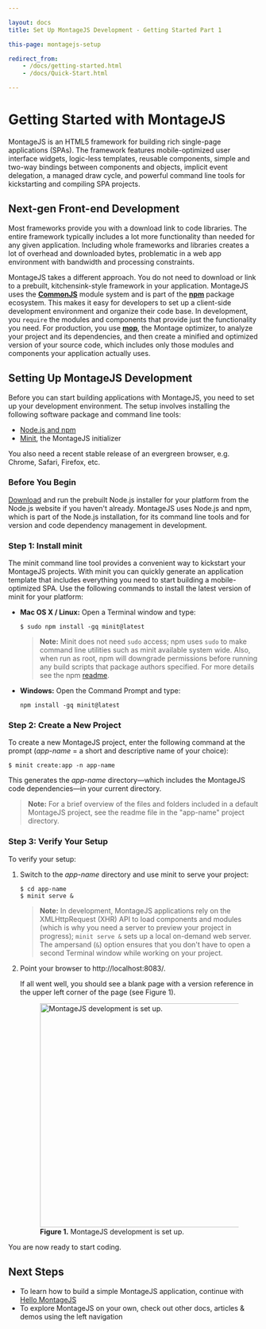 ```yaml
---

layout: docs
title: Set Up MontageJS Development - Getting Started Part 1

this-page: montagejs-setup

redirect_from:
    - /docs/getting-started.html
    - /docs/Quick-Start.html

---
```


Getting Started with MontageJS
===

MontageJS is an HTML5 framework for building rich single-page applications (SPAs). The framework features mobile-optimized user interface widgets, logic-less templates, reusable components, simple and two-way bindings between components and objects, implicit event delegation, a managed draw cycle, and powerful command line tools for kickstarting and compiling SPA projects.

## Next-gen Front-end Development

Most frameworks provide you with a download link to code libraries. The entire framework typically includes a lot more functionality than needed for any given application. Including whole frameworks and libraries creates a lot of overhead and downloaded bytes, problematic in a web app environment with bandwidth and processing constraints.

MontageJS takes a different approach. You do not need to download or link to a prebuilt, kitchensink-style framework in your application. MontageJS uses the [**CommonJS**](http://commonjs.org) module system and is part of the [**npm**](http://npmjs.org) package ecosystem. This makes it easy for developers to set up a client-side development environment and organize their code base. In development, you `require` the modules and components that provide just the functionality you need. For production, you use [**mop**](tools-mop.html), the Montage optimizer, to analyze your project and its dependencies, and then create a minified and optimized version of your source code, which includes only those modules and components your application actually uses.

## Setting Up MontageJS Development

Before you can start building applications with MontageJS, you need to set up your development environment. The setup involves installing the following software package and command line tools:

* [Node.js and npm](http://nodejs.org)
* [Minit](tools-minit.html), the MontageJS initializer

You also need a recent stable release of an evergreen browser, e.g. Chrome, Safari, Firefox, etc.

### Before You Begin

<a href="http://nodejs.org/download/" target="_blank">Download</a> and run the prebuilt Node.js installer for your platform from the Node.js website if you haven't already. MontageJS uses Node.js and npm, which is part of the Node.js installation, for its command line tools and for version and code dependency management in development.

### Step 1: Install minit

The minit command line tool provides a convenient way to kickstart your MontageJS projects. With minit you can quickly generate an application template that includes everything you need to start building a mobile-optimized SPA. Use the following commands to install the latest version of minit for your platform:

* **Mac OS X / Linux:** Open a Terminal window and type:

    ```
    $ sudo npm install -gq minit@latest
    ```

    > **Note:** Minit does not need `sudo` access; npm uses `sudo` to make command line utilities such as minit available system wide. Also, when run as root, npm will downgrade permissions before running any build scripts that package authors specified. For more details see the npm <a href="https://npmjs.org/doc/README.html" target="_blank">readme</a>.

* **Windows:** Open the Command Prompt and type:

    ```
    npm install -gq minit@latest
    ```

### Step 2: Create a New Project

To create a new MontageJS project, enter the following command at the prompt (<em>app-name</em> = a short and descriptive name of your choice):

```
$ minit create:app -n app-name
```

This generates the _app-name_ directory—which includes the MontageJS code dependencies—in your current directory.

>**Note:** For a brief overview of the files and folders included in a default MontageJS project, see the readme file in the "app-name" project directory.


### Step 3: Verify Your Setup

To verify your setup:

1. Switch to the _app-name_ directory and use minit to serve your project:

    ```
    $ cd app-name
    $ minit serve &
    ```

    >**Note:** In development, MontageJS applications rely on the XMLHttpRequest (XHR) API to load components and modules (which is why you need a server to preview your project in progress); `minit serve &` sets up a local on-demand web server. The ampersand (`&`) option ensures that you don't have to open a second Terminal window while working on your project.

2. Point your browser to http://localhost:8083/.

    If all went well, you should see a blank page with a version reference in the upper left corner of the page (see Figure 1).

    <figure>
    	<img src="{{site.baseurl}}{{site.baseurl}}/images/docs/montagejs-setup/fig01.jpg" alt="MontageJS development is set up." style="width: 451px;">
    	<figcaption><strong>Figure 1.</strong> MontageJS development is set up.</figcaption>
    </figure>

You are now ready to start coding.

## Next Steps

* To learn how to build a simple MontageJS application, continue with [Hello MontageJS](http://montagejs.org/docs/hello-montagejs.html)
* To explore MontageJS on your own, check out other docs, articles & demos using the left navigation


